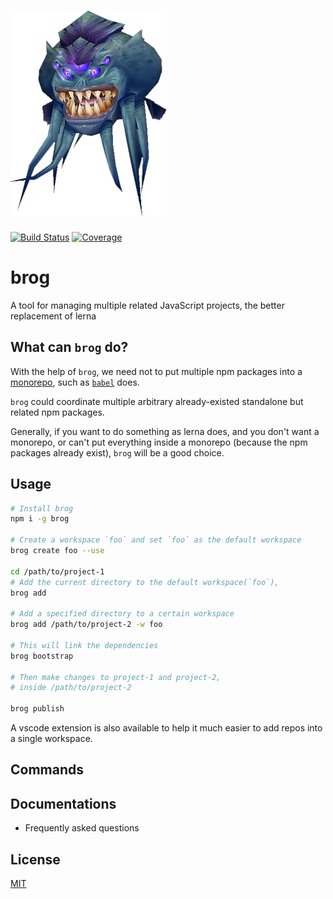 # ![brog](assets/brog.png)

[![Build Status](https://travis-ci.org/kaelzhang/brog.svg?branch=master)](https://travis-ci.org/kaelzhang/brog)
[![Coverage](https://codecov.io/gh/kaelzhang/brog/branch/master/graph/badge.svg)](https://codecov.io/gh/kaelzhang/brog)

# brog

A tool for managing multiple related JavaScript projects, the better replacement of lerna

## What can `brog` do?

With the help of `brog`, we need not to put multiple npm packages into a [monorepo](https://en.wikipedia.org/wiki/Monorepo), such as [`babel`](https://github.com/babel/babel) does.

`brog` could coordinate multiple arbitrary already-existed standalone but related npm packages.

Generally, if you want to do something as lerna does, and you don't want a monorepo, or can't put everything inside a monorepo (because the npm packages already exist), `brog` will be a good choice.

## Usage

```sh
# Install brog
npm i -g brog

# Create a workspace `foo` and set `foo` as the default workspace
brog create foo --use

cd /path/to/project-1
# Add the current directory to the default workspace(`foo`),
brog add

# Add a specified directory to a certain workspace
brog add /path/to/project-2 -w foo

# This will link the dependencies
brog bootstrap

# Then make changes to project-1 and project-2,
# inside /path/to/project-2

brog publish
```

A vscode extension is also available to help it much easier to add repos into a single workspace.

## Commands

## Documentations

- Frequently asked questions

## License

[MIT](LICENSE)
